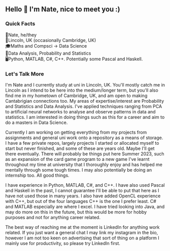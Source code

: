 ## Hello 👋 I'm Nate, nice to meet you :) 

<!--
**nflintstem/nflintstem** is a ✨ _special_ ✨ repository because its `README.md` (this file) appears on your GitHub profile.

Here are some ideas to get you started:-->

### Quick Facts
👨Nate, he/they <br />
📍Lincoln, UK (occasionally Cambridge, UK) <br />
🎓Maths and Compsci -> Data Science <br />
🧠Data Analysis, Probability and Statistics <br />
🖥️Python, MATLAB, C#, C++. Potentially some Pascal and Haskell. <br />

### Let's Talk More
I'm Nate and I currently study at uni in Lincoln, UK. You'll mostly catch me in Lincoln as I intend to be here into the medium/longer term, but you'll also find me in my hometown of Cambridge, UK, and am open to making Cantabrigian connections too. My areas of expertise/interest are Probability and Statistics and Data Analysis. I've applied techniques ranging from PCA to artificial neural networks to analyse and observe patterns in data and statistics. I am interested in doing things such as this for a career and aim to do a masters in Data Science.

Currently I am working on getting everything from my projects from assignments and general uni work onto a repository as a means of storage. I have a few private repos, largely projects I started or allocated myself to start but never finished, and some of these are years old. Maybe I'll get there eventually. There will probably be things put here Summer 2023, such as an expansion of the card game program to a new game I've learnt throughout my time at university that I thoroughly enjoy and has helped me mentally through some tough times. I may also potentially be doing an internship too. All good things.

I have experience in Python, MATLAB, C#, and C++. I have also used Pascal and Haskell in the past, I cannot guarantee I'll be able to put that here as I have not used those in many years. I also have added OpenCL experience with C++, but out of the four languages C++ is the one I prefer least. C# and MATLAB especially are where I excel. I have tried looking into Java, and may do more on this in the future, but this would be more for hobby purposes and not for anything career related.

The best way of reaching me at the moment is LinkedIn for anything work related. If you just want a general chat I may link my instagram in the bio, however I am not too keen on advertising that sort of thing on a platform I mainly use for productivity, so please try LinkedIn first.
